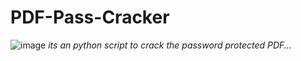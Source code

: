 # PDF-Pass-Cracker

![image](https://github.com/user-attachments/assets/3c8a02a3-996e-4ec5-b7da-503b2b1214a0)
*its an python script to crack the password protected PDF...*
